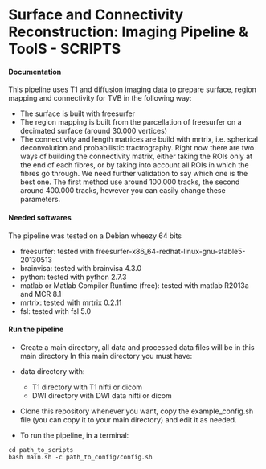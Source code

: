 # Surface and Connectivity Reconstruction: Imaging Pipeline & ToolS - SCRIPTS

#### Documentation
This pipeline uses T1 and diffusion imaging data to prepare surface, region mapping and connectivity for TVB in the following way:

- The surface is built with freesurfer
- The region mapping is built from the parcellation of freesurfer on a decimated surface (around 30.000 vertices)
- The connectivity and length matrices are build with mrtrix, i.e. spherical deconvolution and probabilistic tractrography. Right now there are two ways of building the connectivity matrix, either taking the ROIs only at the end of each fibres, or by taking into account all ROIs in which the fibres go through. We need further validation to say which one is the best one. The first method use around 100.000 tracks, the second around 400.000 tracks, however you can easily change these parameters.

#### Needed softwares
The pipeline was tested on a Debian wheezy 64 bits
- freesurfer: tested with freesurfer-x86_64-redhat-linux-gnu-stable5-20130513
- brainvisa: tested with brainvisa 4.3.0
- python: tested with python 2.7.3
- matlab or Matlab Compiler Runtime (free): tested with matlab R2013a and MCR 8.1
- mrtrix: tested with mrtrix 0.2.11
- fsl: tested with fsl 5.0

#### Run the pipeline 
- Create a main directory, all data and processed data files will be in this main directory
In this main directory you must have:

 - data directory with:
    - T1 directory with T1 nifti or dicom
     - DWI directory with DWI data nifti or dicom

- Clone this repository whenever you want, copy the example_config.sh file (you can copy it to your main directory) and edit it as needed.

- To run the pipeline, in a terminal:
```shell
cd path_to_scripts
bash main.sh -c path_to_config/config.sh
```
